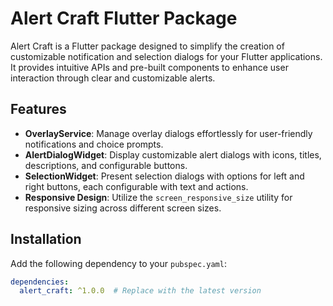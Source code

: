 # Alert Craft Flutter Package

Alert Craft is a Flutter package designed to simplify the creation of customizable notification and selection dialogs for your Flutter applications. It provides intuitive APIs and pre-built components to enhance user interaction through clear and customizable alerts.

## Features

- **OverlayService**: Manage overlay dialogs effortlessly for user-friendly notifications and choice prompts.
- **AlertDialogWidget**: Display customizable alert dialogs with icons, titles, descriptions, and configurable buttons.
- **SelectionWidget**: Present selection dialogs with options for left and right buttons, each configurable with text and actions.
- **Responsive Design**: Utilize the `screen_responsive_size` utility for responsive sizing across different screen sizes.

## Installation

Add the following dependency to your `pubspec.yaml`:

```yaml
dependencies:
  alert_craft: ^1.0.0  # Replace with the latest version

